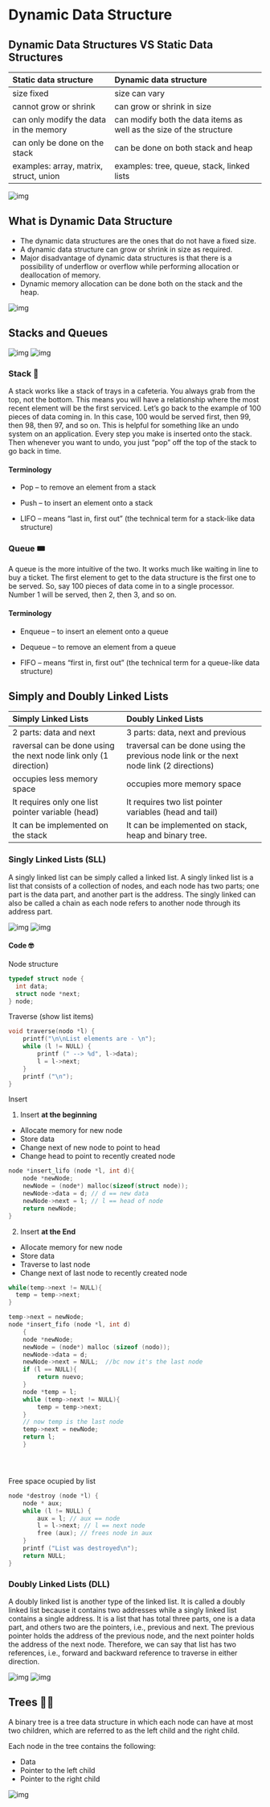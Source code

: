 # Dynamic Data Structure

## Dynamic Data Structures VS Static Data Structures

|Static data structure|  Dynamic data structure |
|:-------------|:------| 
| size fixed | size can vary |
| cannot grow or shrink|can grow or shrink in size |
|  can only modify the data in the memory | can modify both the data items as well as the size of the structure |
|can only be done on the stack| can be done on both stack and heap|
|examples: array, matrix, struct, union| examples: tree, queue, stack, linked lists|

![img](./img/dds%26sds.PNG)

## What is Dynamic Data Structure

* The dynamic data structures are the ones that do not have a fixed size.
* A dynamic data structure can grow or shrink in size as required.
* Major disadvantage of dynamic data structures is that there is a possibility of underflow or overflow while performing allocation or deallocation of memory.
* Dynamic memory allocation can be done both on the stack and the heap.

![img](./img/dds.PNG)


## Stacks and Queues

![img](./img/queue-stack.png)
![img](./img/queue-stack2.png)

### Stack 🍴

 A stack works like a stack of trays in a cafeteria. You always grab from the top, not the bottom. This means you will have a relationship where the most recent element will be the first serviced. Let’s go back to the example of 100 pieces of data coming in. In this case, 100 would be served first, then 99, then 98, then 97, and so on. This is helpful for something like an undo system on an application. Every step you make is inserted onto the stack. Then whenever you want to undo, you just “pop” off the top of the stack to go back in time.

#### Terminology
* Pop – to remove an element from a stack 

* Push – to insert an element onto a stack

* LIFO – means “last in, first out” (the technical term for a stack-like data structure)

### Queue 🎟️
 A queue is the more intuitive of the two. It works much like waiting in line to buy a ticket. The first element to get to the data structure is the first one to be served. So, say 100 pieces of data come in to a single processor. Number 1 will be served, then 2, then 3, and so on.

#### Terminology
* Enqueue – to insert an element onto a queue

* Dequeue – to remove an element from a queue

* FIFO – means “first in, first out” (the technical term for a queue-like data structure)

## Simply and Doubly Linked Lists

|Simply Linked Lists|  Doubly Linked Lists |
|:-------------|:------|
| 2 parts: data and next |3 parts: data, next and previous|
|raversal can be done using the next node link only (1 direction) |traversal can be done using the previous node link or the next node link (2 directions)| 
|occupies less memory space|occupies more memory space| 
|It requires only one list pointer variable (head)|It requires two list pointer variables (head and tail)| 
|It can be implemented on the stack|It can be implemented on stack, heap and binary tree.| 

### Singly Linked Lists (SLL)

A singly linked list can be simply called a linked list. A singly linked list is a list that consists of a collection of nodes, and each node has two parts; one part is the data part, and another part is the address. The singly linked can also be called a chain as each node refers to another node through its address part. 

![img](./img/linked-list.png)
![img](./img/linked-list3.png)

#### Code 🤓
Node structure
```c
typedef struct node {
  int data;
  struct node *next;
} node;
```

Traverse (show list items)
```c
void traverse(nodo *l) {
    printf("\n\nList elements are - \n");
    while (l != NULL) {
        printf (" --> %d", l->data);
        l = l->next;
    }
    printf ("\n");
}
```
Insert
1. Insert **at the beginning**
* Allocate memory for new node
* Store data
* Change next of new node to point to head
* Change head to point to recently created node
  
```c
node *insert_lifo (node *l, int d){
    node *newNode;
    newNode = (node*) malloc(sizeof(struct node));
    newNode->data = d; // d == new data
    newNode->next = l; // l == head of node
    return newNode;
}
```
2. Insert **at the End**
* Allocate memory for new node
* Store data
* Traverse to last node
* Change next of last node to recently created node
```c
while(temp->next != NULL){
  temp = temp->next;
}

temp->next = newNode;
node *insert_fifo (node *l, int d)
    {
    node *newNode;
    newNode = (node*) malloc (sizeof (nodo));
    newNode->data = d;
    newNode->next = NULL;  //bc now it's the last node
    if (l == NULL){
        return nuevo;
    }
    node *temp = l;
    while (temp->next != NULL){
        temp = temp->next;
    }
    // now temp is the last node
    temp->next = newNode;
    return l;
    }       
```
```c
```
```c
```
```c
```

Free space ocupied by list
```c
node *destroy (node *l) {
    node * aux;
    while (l != NULL) { 
        aux = l; // aux == node 
        l = l->next; // l == next node
        free (aux); // frees node in aux
    }
    printf ("List was destroyed\n");
    return NULL;
}
```

### Doubly Linked Lists (DLL)

A doubly linked list is another type of the linked list. It is called a doubly linked list because it contains two addresses while a singly linked list contains a single address. It is a list that has total three parts, one is a data part, and others two are the pointers, i.e., previous and next. The previous pointer holds the address of the previous node, and the next pointer holds the address of the next node. Therefore, we can say that list has two references, i.e., forward and backward reference to traverse in either direction.

![img](./img/doubly-linked.png)
![img](./img/Doubly-Linked-List-in-C-and-C-.gif)

## Trees 🌳🌳
A binary tree is a tree data structure in which each node can have at most two children, which are referred to as the left child and the right child. 

Each node in the tree contains the following:
* Data
* Pointer to the left child
* Pointer to the right child

![img](./img/Treedatastructure.png)